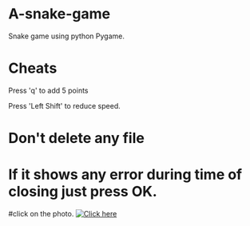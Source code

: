 # A-snake-game


Snake game using python Pygame.

# Cheats

Press 'q' to add 5 points

Press 'Left Shift' to reduce speed.

# Don't delete any file

# If it shows any error during time of closing just press OK.
#click on the photo.
[![Click here](http://img.youtube.com/vi/8xQwwmN5tvs/0.jpg)](http://www.youtube.com/watch?v=8xQwwmN5tvs "Snake")

